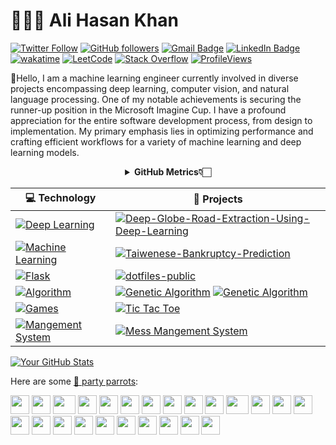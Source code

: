 # 👨🏻‍💻 Ali Hasan Khan
[![Twitter Follow](https://img.shields.io/twitter/follow/AliHasanKhan08?style=social)](https://twitter.com/AliHasanKhan08)
[![GitHub followers](https://img.shields.io/github/followers/Ali-Hasan-Khan28?label=Follow&style=social)](https://github.com/Ali-Hasan-Khan28)
[![Gmail Badge](https://img.shields.io/badge/-alihasank2003@gmail.com-c14438?style=social&logo=Gmail&logoColor=red&link=mailto:alihasank2003@gmail.com)](mailto:alihasank2003@gmail.com)
[![LinkedIn Badge](https://img.shields.io/badge/-LinkedIn-blue?style=social&logo=Linkedin&logoColor=blue&link=https://www.linkedin.com/in/ashleymavericks/)](https://www.linkedin.com/in/ali-hasan-khan-28863b232/)
[![wakatime](https://wakatime.com/badge/user/eafdbba4-cec2-4c99-8cd5-5fc36bb00274.svg)](https://wakatime.com/dashboard)
[![LeetCode](https://img.shields.io/badge/dynamic/json?style=plastic&labelColor=black&color=%23ffa116&label=Solved&query=solvedOverTotal&url=https%3A%2F%2Fleetcode-badge.vercel.app%2Fapi%2Fusers%2FAli_Hasan_Khan&logo=leetcode&logoColor=yellow)](https://leetcode.com/Ali_Hasan_Khan/)
[![Stack Overflow](https://img.shields.io/badge/Stack%20Overflow-Ask%20Questions-green.svg)]([https://stackoverflow.com/questions/tagged/your-tag-here](https://stackoverflow.com/users/19986303/ali-hasan-khan))
[![ProfileViews](https://komarev.com/ghpvc/?username=Ali-Hasan-Khan28&color=ff69b4&style=flat)](https://komarev.com/ghpvc/?username=Ali-Hasan-Khan28)

:wave:Hello, I am a machine learning engineer currently involved in diverse projects encompassing deep learning, computer vision, and natural language processing. One of my notable achievements is securing the runner-up position in the Microsoft Imagine Cup. I have a profound appreciation for the entire software development process, from design to implementation. My primary emphasis lies in optimizing performance and crafting efficient workflows for a variety of machine learning and deep learning models.


<div align="center">
    <details>
        <summary><b>GitHub Metrics👇🏻</b></summary>
    <br>
</div>



<!-- START OF PROFILE STACK, DO NOT REMOVE -->
| 💻 **Technology** | 🚀 **Projects** |
| - | - |
| [![Deep Learning](https://img.shields.io/static/v1?label=&message=Deep_Learning&color=3776AB&logo=Python&logoColor=FFFFFF)](https://www.python.org/) | [![Deep-Globe-Road-Extraction-Using-Deep-Learning](https://img.shields.io/static/v1?label=&message=Deep-Globe-Road-Extraction-Using-Deep-Learning&color=000605&logo=github&logoColor=FFFFFF&labelColor=000605)](https://github.com/Ali-Hasan-Khan28/Deep-Globe-Road-Extraction-Using-Deep-Learning) |
| [![Machine Learning](https://img.shields.io/static/v1?label=&message=Machine-Learning&color=009688&logo=Python&logoColor=FFFFFF)](https://learn.microsoft.com/en-us/azure/machine-learning/?view=azureml-api-2) | [![Taiwenese-Bankruptcy-Prediction](https://img.shields.io/static/v1?label=&message=Taiwenese-Bankruptcy-Prediction&color=000605&logo=github&logoColor=FFFFFF&labelColor=000605)](https://github.com/Ali-Hasan-Khan28/Taiwenese-Bankruptcy-Prediction) | 
| [![Flask](https://img.shields.io/static/v1?label=&message=Flask&color=4EAA25&logo=Flask%20Bash&logoColor=FFFFFF)](https://flask.palletsprojects.com/en/3.0.x/) | [![dotfiles-public](https://img.shields.io/static/v1?label=&message=The-PDF-Mania&color=000605&logo=github&logoColor=FFFFFF&labelColor=000605)](https://github.com/Ali-Hasan-Khan28/The-PDF-Mania) |
| [![Algorithm](https://img.shields.io/static/v1?label=&message=Algorithms&color=4EAA25&logo=thealgorithms%20Bash&logoColor=FFFFFF)](https://www.geeksforgeeks.org/genetic-algorithms/) | [![Genetic Algorithm](https://img.shields.io/static/v1?label=&message=Genetic-Algorithm-for-Timetable-Generation&color=000605&logo=github&logoColor=FFFFFF&labelColor=000605)](https://github.com/Ali-Hasan-Khan28/Genetic-Algorithm-for-Timetable-Generation) [![Genetic Algorithm](https://img.shields.io/static/v1?label=&message=GRAPH-AND-TREES&color=000605&logo=github&logoColor=FFFFFF&labelColor=000605)](https://github.com/Ali-Hasan-Khan28/GRAPH-AND-TREES) |
| [![Games](https://img.shields.io/static/v1?label=&message=Game&color=4EAA25&logo=gameloft%20Bash&logoColor=FFFFFF)](https://readthedocs.org/projects/tictactoe/downloads/pdf/latest/) | [![Tic Tac Toe](https://img.shields.io/static/v1?label=&message=TicTacToe&color=000605&logo=github&logoColor=FFFFFF&labelColor=000605)](https://github.com/Ali-Hasan-Khan28/Tic-Tac-Toe) |
| [![Mangement System](https://img.shields.io/static/v1?label=&message=Mangement-System&color=4EAA25&logo=amazoniam%20Bash&logoColor=FFFFFF)](https://inspecco.com/training/management-system-documentation/) | [![Mess Mangement System](https://img.shields.io/static/v1?label=&message=Mess-Mangement-System&color=000605&logo=github&logoColor=FFFFFF&labelColor=000605)](https://github.com/Ali-Hasan-Khan28/Mess-Mangemnet-System) |
<!-- END OF PROFILE STACK, DO NOT REMOVE -->

[![Your GitHub Stats](https://github-readme-stats.vercel.app/api?username=Ali-Hasan-Khan28&show_icons=true&theme=radical)](https://github.com/anuraghazra/github-readme-stats)

Here are some [🦜 party parrots](https://cultofthepartyparrot.com):

<div>
    <img src="https://cultofthepartyparrot.com/parrots/hd/githubparrot.gif" width="30" height="30"/>
    <img src="https://cultofthepartyparrot.com/flags/hd/indiaparrot.gif" width="30" height="30"/>
    <img src="https://cultofthepartyparrot.com/parrots/asyncparrot.gif" width="36" height="30"/>
    <img src="https://cultofthepartyparrot.com/parrots/hd/exceptionallyfastparrot.gif" width="30" height="30"/>
    <img src="https://cultofthepartyparrot.com/parrots/hd/60fpsparrot.gif" width="30" height="30"/>
    <img src="https://cultofthepartyparrot.com/parrots/hd/jumpingparrot.gif" width="30" height="30"/>
    <img src="https://cultofthepartyparrot.com/parrots/hd/opensourceparrot.gif" width="30" height="30"/>
    <img src="https://cultofthepartyparrot.com/parrots/hd/dealwithitnowparrot.gif" width="30" height="30"/>
    <img src="https://cultofthepartyparrot.com/parrots/hd/hypnoparrotlight.gif" width="30" height="30"/>
    <img src="https://cultofthepartyparrot.com/parrots/databaseparrot.gif" width="30" height="30"/>
    <img src="https://cultofthepartyparrot.com/parrots/fixparrot.gif" width="36" height="30"/>
    <img src="https://cultofthepartyparrot.com/parrots/hd/laptop_parrot.gif" width="30" height="30"/>
    <img src="https://cultofthepartyparrot.com/parrots/hd/spinningparrot.gif" width="30" height="30"/>
    <img src="https://cultofthepartyparrot.com/parrots/hd/levitationparrot.gif" width="30" height="30"/>
    <img src="https://cultofthepartyparrot.com/parrots/hd/meldparrot.gif" width="30" height="30"/>
    <img src="https://cultofthepartyparrot.com/parrots/slomoparrot.gif" width="30" height="30"/>
    <img src="https://cultofthepartyparrot.com/parrots/hd/moonwalkingparrot.gif" width="30" height="30"/>
    <img src="https://cultofthepartyparrot.com/parrots/hd/stableparrot.gif" width="30" height="30"/>
    <img src="https://cultofthepartyparrot.com/parrots/hd/scienceparrot.gif" width="30" height="30"/>
    <img src="https://cultofthepartyparrot.com/parrots/hd/pirateparrot.gif" width="30" height="30"/>
    <img src="https://cultofthepartyparrot.com/parrots/hd/footballparrot.gif" width="30" height="30"/>
    <img src="https://cultofthepartyparrot.com/parrots/hd/illuminatiparrot.gif" width="30" height="30"/>
    <img src="https://cultofthepartyparrot.com/parrots/hd/hypnoparrotdark.gif" width="30" height="30"/>
    <img src="https://cultofthepartyparrot.com/parrots/hd/mustacheparrot.gif" width="30" height="30"/>
</div>
